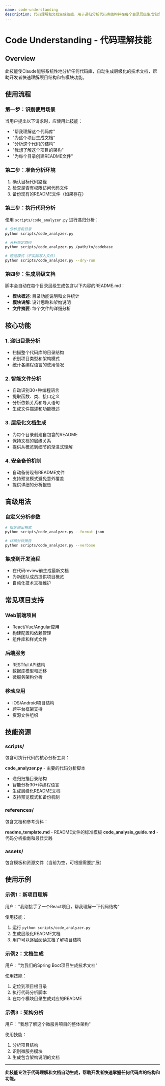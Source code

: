 ```yaml
---
name: code-understanding
description: 代码理解和文档生成技能，用于递归分析代码库结构并在每个目录层级生成包含模块概述、详细讲解和文件摘要的README.md文档。当用户需要理解新项目、生成技术文档或进行代码库结构分析时使用此技能。
---
```


# Code Understanding - 代码理解技能

## Overview

此技能使Claude能够系统性地分析任何代码库，自动生成层级化的技术文档，帮助开发者快速理解项目结构和各模块功能。

## 使用流程

### 第一步：识别使用场景
当用户提出以下请求时，应使用此技能：
- "帮我理解这个代码库"
- "为这个项目生成文档"
- "分析这个代码的结构"
- "我想了解这个项目的架构"
- "为每个目录创建README文件"

### 第二步：准备分析环境
1. 确认目标代码路径
2. 检查是否有权限访问代码文件
3. 备份现有的README文件（如果存在）

### 第三步：执行代码分析
使用 `scripts/code_analyzer.py` 进行递归分析：
```bash
# 分析当前目录
python scripts/code_analyzer.py

# 分析指定路径
python scripts/code_analyzer.py /path/to/codebase

# 预览模式（不实际写入文件）
python scripts/code_analyzer.py --dry-run
```

### 第四步：生成层级文档
脚本会自动在每个目录层级生成包含以下内容的README.md：
- **模块概述**: 目录功能说明和文件统计
- **模块讲解**: 设计思路和架构说明
- **文件摘要**: 每个文件的详细分析

## 核心功能

### 1. 递归目录分析
- 扫描整个代码库的目录结构
- 识别项目类型和架构模式
- 统计各编程语言的使用情况

### 2. 智能文件分析
- 自动识别30+种编程语言
- 提取函数、类、接口定义
- 分析依赖关系和导入语句
- 生成文件描述和功能概述

### 3. 层级化文档生成
- 为每个目录创建自包含的README
- 保持文档的层级关系
- 提供从概览到细节的渐进式理解

### 4. 安全备份机制
- 自动备份现有README文件
- 支持预览模式避免意外覆盖
- 提供详细的分析报告

## 高级用法

### 自定义分析参数
```bash
# 指定输出格式
python scripts/code_analyzer.py --format json

# 详细分析报告
python scripts/code_analyzer.py --verbose
```

### 集成到开发流程
- 在代码review前生成最新文档
- 为新团队成员提供项目概览
- 自动化技术文档维护

## 常见项目支持

### Web前端项目
- React/Vue/Angular应用
- 构建配置和依赖管理
- 组件库和样式文件

### 后端服务
- RESTful API结构
- 数据库模型和迁移
- 微服务架构分析

### 移动应用
- iOS/Android项目结构
- 跨平台框架支持
- 资源文件组织

## 技能资源

### scripts/
包含可执行代码的核心分析工具：

**code_analyzer.py** - 主要的代码分析脚本
- 递归扫描目录结构
- 智能分析30+种编程语言
- 生成层级化README文档
- 支持预览模式和备份机制

### references/
包含文档和参考资料：

**readme_template.md** - README文件的标准模板
**code_analysis_guide.md** - 代码分析指南和最佳实践

### assets/
包含模板和资源文件（当前为空，可根据需要扩展）

## 使用示例

### 示例1：新项目理解
用户："我刚接手了一个React项目，帮我理解一下代码结构"

使用技能：
1. 运行 `python scripts/code_analyzer.py`
2. 生成层级化README文档
3. 用户可以逐层阅读文档了解项目结构

### 示例2：文档生成
用户："为我们的Spring Boot项目生成技术文档"

使用技能：
1. 定位到项目根目录
2. 执行代码分析脚本
3. 在每个模块目录生成对应的README

### 示例3：架构分析
用户："我想了解这个微服务项目的整体架构"

使用技能：
1. 分析项目结构
2. 识别微服务模块
3. 生成包含架构说明的文档

---

**此技能专注于代码理解和文档自动生成，帮助开发者快速掌握任何代码库的结构和功能。**
